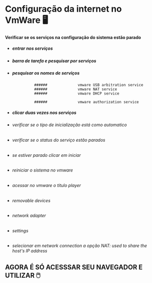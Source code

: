 # Configuração da internet no VmWare :desktop_computer:

#### Verificar se os serviços na configuração do sistema estão parado 

- ##### entrar nos serviços 

- ##### barra de tarefa e pesquisar por serviços 

- ##### pesquisar os nomes de serviços 

				###### 				vmware USB arbitration service 
				###### 				vmware NAT service 
				###### 				vmware DHCP service

				###### 				vmware authorization service 

* ##### clicar duas vezes nos serviços

* ###### verificar se o tipo de inicialização está como automatico

* ###### verificar se o status do serviço estão parados  

* ###### se estiver parado clicar em iniciar 

* ###### reiniciar o sistema no vmware 

* ###### acessar no vmware o titulo player 

* ###### removable devices 

* ###### network adapter 

* ###### settings 

* ###### selecionar em network connection a opção NAT: used to share the host's IP address





## AGORA É SÓ ACESSSAR SEU NAVEGADOR E UTILIZAR :computer_mouse: 


